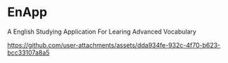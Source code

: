 # EnApp
A English Studying Application For Learing Advanced Vocabulary

https://github.com/user-attachments/assets/dda934fe-932c-4f70-b623-bcc33107a8a5

